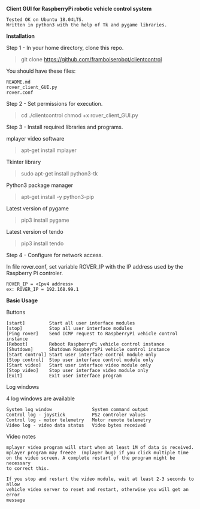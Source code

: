 **Client GUI for RaspberryPi robotic vehicle control system**
  ```
  Tested OK on Ubuntu 18.04LTS.
  Written in python3 with the help of Tk and pygame libraries.
  ```
  
**Installation**

Step 1 - In your home directory, clone this repo.

  > git clone https://github.com/framboiserobot/clientcontrol
  
You should have these files:
  ```
  README.md
  rover_client_GUI.py
  rover.conf
  ```
  
Step 2 - Set permissions for execution.

  > cd ./clientcontrol
  > chmod +x rover_client_GUI.py

Step 3 - Install required libraries and programs.

mplayer video software
  > apt-get install mplayer

Tkinter library
  > sudo apt-get install python3-tk 

Python3 package manager
  > apt-get install -y python3-pip

Latest version of pygame
  > pip3 install pygame

Latest version of tendo
  > pip3 install tendo
  
Step 4 - Configure for network access. 

In file rover.conf, set variable ROVER_IP with the IP address used by the Raspberry Pi controler.
  ```
  ROVER_IP = <Ipv4 address>
  ex: ROVER_IP = 192.168.99.1
  ```
  
**Basic Usage**

Buttons 
```
[start]         Start all user interface modules 
[stop]          Stop all user interface modules
[Ping rover]    Send ICMP request to RaspberryPi vehicle control instance
[Reboot]        Reboot RaspberryPi vehicle control instance
[Shutdown]      Shutdown RaspberryPi vehicle control instance
[Start control] Start user interface control module only
[Stop control]  Stop user interface control module only
[Start video]   Start user interface video module only
[Stop video]    Stop user interface video module only
[Exit]          Exit user interface program
```
Log windows

4 log windows are available

```
System log window               System command output
Control log - joystick          PS2 controler values     
Control log - motor telemetry   Motor remote telemetry
Video log - video data status   Video bytes received 
```
Video notes
```
mplayer video program will start when at least 1M of data is received.
mplayer program may freeze  (mplayer bug) if you click multiple time 
on the video screen. A complete restart of the program might be necessary 
to correct this. 

If you stop and restart the video module, wait at least 2-3 seconds to allow
vehicle video server to reset and restart, otherwise you will get an error 
message
```
